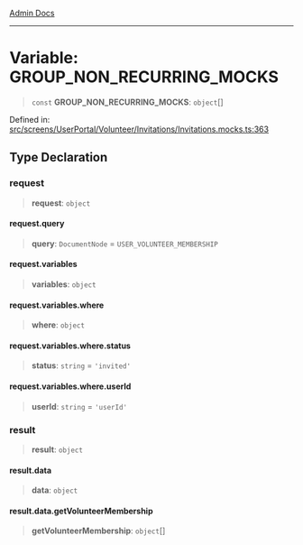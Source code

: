 [Admin Docs](/)

---

# Variable: GROUP_NON_RECURRING_MOCKS

> `const` **GROUP_NON_RECURRING_MOCKS**: `object`[]

Defined in: [src/screens/UserPortal/Volunteer/Invitations/Invitations.mocks.ts:363](https://github.com/PalisadoesFoundation/talawa-admin/blob/main/src/screens/UserPortal/Volunteer/Invitations/Invitations.mocks.ts#L363)

## Type Declaration

### request

> **request**: `object`

#### request.query

> **query**: `DocumentNode` = `USER_VOLUNTEER_MEMBERSHIP`

#### request.variables

> **variables**: `object`

#### request.variables.where

> **where**: `object`

#### request.variables.where.status

> **status**: `string` = `'invited'`

#### request.variables.where.userId

> **userId**: `string` = `'userId'`

### result

> **result**: `object`

#### result.data

> **data**: `object`

#### result.data.getVolunteerMembership

> **getVolunteerMembership**: `object`[]
